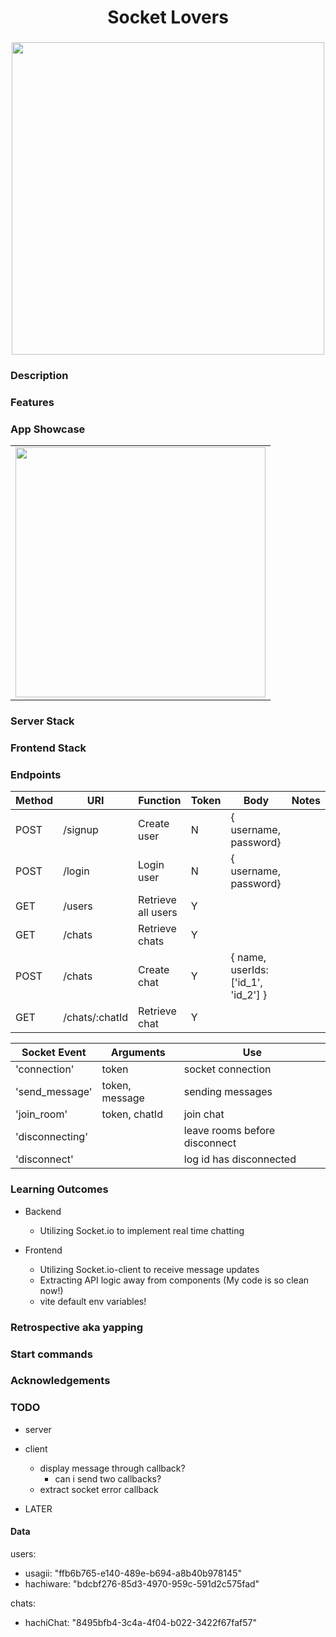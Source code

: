 <h1 align="center">Socket Lovers</h1>
<h3 align="center"></h3>
<p align="center">
    <img align="center" width="500px" src="" >
</p>

### Description

### Features

### App Showcase

|                             |
| --------------------------- |
| <img width="400px" src="" > |

### Server Stack

### Frontend Stack

### Endpoints

| Method | URI            | Function           | Token | Body                                | Notes |
| ------ | -------------- | ------------------ | ----- | ----------------------------------- | ----- |
| POST   | /signup        | Create user        | N     | { username, password}               |       |
| POST   | /login         | Login user         | N     | { username, password}               |       |
| GET    | /users         | Retrieve all users | Y     |                                     |       |
| GET    | /chats         | Retrieve chats     | Y     |                                     |       |
| POST   | /chats         | Create chat        | Y     | { name, userIds: ['id_1', 'id_2'] } |       |
| GET    | /chats/:chatId | Retrieve chat      | Y     |                                     |       |

| Socket Event    | Arguments      | Use                           |
| --------------- | -------------- | ----------------------------- |
| 'connection'    | token          | socket connection             |
| 'send_message'  | token, message | sending messages              |
| 'join_room'     | token, chatId  | join chat                     |
| 'disconnecting' |                | leave rooms before disconnect |
| 'disconnect'    |                | log id has disconnected       |

### Learning Outcomes

-   Backend

    -   Utilizing Socket.io to implement real time chatting

-   Frontend
    -   Utilizing Socket.io-client to receive message updates
    -   Extracting API logic away from components (My code is so clean now!)
    -   vite default env variables!

### Retrospective aka yapping

### Start commands

### Acknowledgements

### TODO

-   server

-   client
    -   display message through callback? 
        -   can i send two callbacks?
    -   extract socket error callback

-   LATER

#### Data

users:

-   usagii: "ffb6b765-e140-489e-b694-a8b40b978145"
-   hachiware: "bdcbf276-85d3-4970-959c-591d2c575fad"

chats:

-   hachiChat: "8495bfb4-3c4a-4f04-b022-3422f67faf57"

